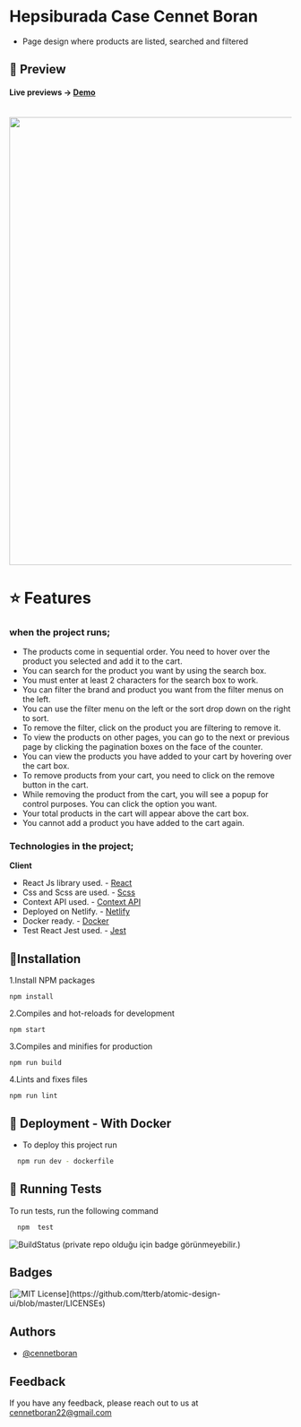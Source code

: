 # Hepsiburada Case Cennet Boran

- Page design where products are listed, searched and filtered

## 🍄 Preview

#### Live previews -> [Demo](https://cennetboran-hepsiburada-case.netlify.app/)

<br />

<img width="800"  src="https://imgyukle.com/f/2021/10/31/kHaQO1.gif">

# ⭐ Features

### when the project runs;

- The products come in sequential order.
  You need to hover over the product you selected and add it to the cart.
- You can search for the product you want by using the search box.
- You must enter at least 2 characters for the search box to work.
- You can filter the brand and product you want from the filter menus on the left.
- You can use the filter menu on the left or the sort drop down on the right to sort.
- To remove the filter, click on the product you are filtering to remove it.
- To view the products on other pages, you can go to the next or previous page
  by clicking the pagination boxes on the face of the counter.
- You can view the products you have added to your cart by hovering over the cart box.
- To remove products from your cart, you need to click on the remove button in the cart.
- While removing the product from the cart, you will see a popup for control purposes. You can click the option you want.
- Your total products in the cart will appear above the cart box.
- You cannot add a product you have added to the cart again.

### Technologies in the project;

**Client**

- React Js library used. - [React](https://tr.reactjs.org/)
- Css and Scss are used. - [Scss](https://sass-lang.com/documentation)
- Context API used. - [Context API](https://tr.reactjs.org/docs/context.html)
- Deployed on Netlify. - [Netlify](https://www.netlify.com/)
- Docker ready. - [Docker](https://docs.docker.com/engine/reference/builder/)
- Test React Jest used. - [Jest](https://jestjs.io/docs/tutorial-react)

## 📌Installation

1.Install NPM packages

```
npm install
```

2.Compiles and hot-reloads for development

```
npm start
```

3.Compiles and minifies for production

```
npm run build
```

4.Lints and fixes files

```
npm run lint
```

## 🐳 Deployment - With Docker

- To deploy this project run

```bash
  npm run dev - dockerfile
```

## 📎 Running Tests

To run tests, run the following command

```bash
  npm  test
```

![BuildStatus](https://circleci.com/gh/patika-hepsiburada-react-bootcamp/hepsiburada-case-cennetboran.svg?style=svg) (private repo olduğu için badge görünmeyebilir.)

## Badges

[![MIT License](https://img.shields.io/apm/l/atomic-design-ui.svg?)](https://github.com/tterb/atomic-design-ui/blob/master/LICENSEs)

## Authors

- [@cennetboran](https://github.com/cennetboran)

## Feedback

If you have any feedback, please reach out to us at cennetboran22@gmail.com
